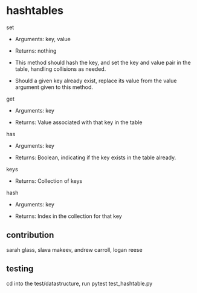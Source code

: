 # hashtables

set

- Arguments: key, value

- Returns: nothing

- This method should hash the key, and set the key and value pair in the table, handling collisions as needed.

- Should a given key already exist, replace its value from the value argument given to this method.

get

- Arguments: key

- Returns: Value associated with that key in the table

has

- Arguments: key

- Returns: Boolean, indicating if the key exists in the table already.

keys

- Returns: Collection of keys

hash

- Arguments: key

- Returns: Index in the collection for that key

## contribution

sarah glass, slava makeev, andrew carroll, logan reese

## testing

cd into the test/datastructure, run pytest test_hashtable.py
